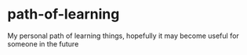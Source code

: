# path-of-learning
My personal path of learning things, hopefully it may become useful for someone in the future
